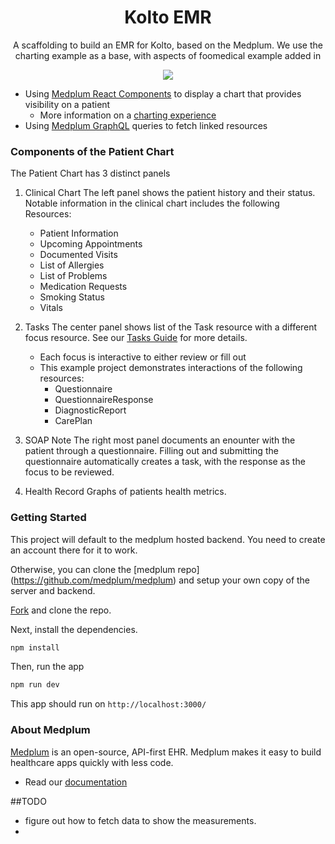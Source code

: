 <h1 align="center">Kolto EMR</h1>
<p align="center">A scaffolding to build an EMR for Kolto, based on the Medplum. We use the charting example as a base, with aspects of foomedical example added in</p>
<p align="center">
<a href="https://github.com/medplum/medplum-hello-world/blob/main/LICENSE.txt">
    <img src="https://img.shields.io/badge/license-Apache-blue.svg" />
  </a>
</p>

- Using [Medplum React Components](https://storybook.medplum.com/?path=/docs/medplum-introduction--docs) to display a chart that provides visibility on a patient
  - More information on a [charting experience](https://www.medplum.com/docs/charting)
- Using [Medplum GraphQL](https://graphiql.medplum.com/) queries to fetch linked resources

### Components of the Patient Chart

The Patient Chart has 3 distinct panels

1. Clinical Chart
   The left panel shows the patient history and their status. Notable information in the clinical chart includes the following Resources:

   - Patient Information
   - Upcoming Appointments
   - Documented Visits
   - List of Allergies
   - List of Problems
   - Medication Requests
   - Smoking Status
   - Vitals

2. Tasks
   The center panel shows list of the Task resource with a different focus resource. See our [Tasks Guide](https://www.medplum.com/docs/careplans/tasks) for more details.

   - Each focus is interactive to either review or fill out
   - This example project demonstrates interactions of the following resources:
     - Questionnaire
     - QuestionnaireResponse
     - DiagnosticReport
     - CarePlan

3. SOAP Note
   The right most panel documents an enounter with the patient through a questionnaire. Filling out and submitting the questionnaire automatically creates a task, with the response as the focus to be reviewed.

4. Health Record
   Graphs of patients health metrics.

### Getting Started

This project will default to the medplum hosted backend. You need to create an account there for it to work.

Otherwise, you can clone the [medplum repo] (https://github.com/medplum/medplum) and setup your own copy of the server and backend.

[Fork](https://github.com/medplum/medplum-hello-world/fork) and clone the repo.

Next, install the dependencies.

```bash
npm install
```

Then, run the app

```bash
npm run dev
```

This app should run on `http://localhost:3000/`

### About Medplum

[Medplum](https://www.medplum.com/) is an open-source, API-first EHR. Medplum makes it easy to build healthcare apps quickly with less code.

- Read our [documentation](https://www.medplum.com/docs)

##TODO

- figure out how to fetch data to show the measurements.
-
